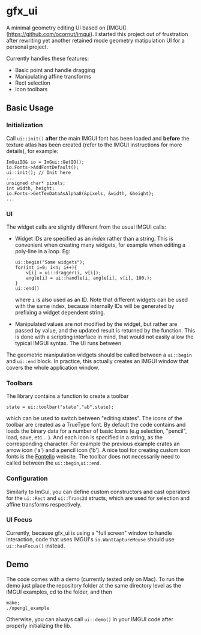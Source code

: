# gfx_ui
A minimal geometry editing UI based on [IMGUI] (https://github.com/ocornut/imgui). I started this project out of frustration after rewriting yet another retained mode geometry matipulation UI for a personal project.

Currently handles these features:

*	Basic point and handle dragging
*	Manipulating affine transforms
*  Rect selection
*  Icon toolbars

## Basic Usage
### Initialization
Call ```ui::init()``` **after** the main IMGUI font has been loaded and **before** the texture atlas has been created (refer to the IMGUI instructions for more details), for example:

```
ImGuiIO& io = ImGui::GetIO();
io.Fonts->AddFontDefault();
ui::init(); // Init here
...
unsigned char* pixels;
int width, height;
io.Fonts->GetTexDataAsAlpha8(&pixels, &width, &height);
...    
```
### UI
The widget calls are slightly different from the usual IMGUI calls:

* Widget IDs are specified as an *index* rather than a string. This is convenient when creating many widgets, for example when editing a poly-line in a loop. Eg:

	```
	ui::begin("Some widgets");
	for(int i=0; i<n; i++){
		v[i] = ui::dragger(i, v[i]);
		angle[i] = ui::handle(i, angle[i], v[i], 100.);
	}
	ui::end()
	```
	
	where `i` is also used as an ID.
	Note that different widgets can be used with the 	same index, because internally IDs will be generated by 	prefixing a widget dependent string.
* Manipulated values are not modified by the widget, but rather are passed by value, and the updated result is returned by the function. This is done with a scripting interface in mind, that would not easily allow the typical IMGUI syntax.
The UI runs between 

The geometric manipulation widgets should be called between a `ui::begin` and `ui::end` block. In practice, this actually creates an IMGUI window that covers the whole application window.

### Toolbars
The library contains a function to create a toolbar

```
state = ui::toolbar("state","ab",state);
```
which can be used to switch between "editing states". 
The icons of the toolbar are created as a TrueType font. By default the code contains and loads the binary data for a number of basic Icons (e.g selection, "pencil", load, save, etc... ). And each Icon is specified in a string, as the corresponding character. For example the previous example crates an arrow icon ('a') and a pencil icon ('b'). A nice tool for creating custom icon fonts is the [Fontello](http://fontello.com) website.
The toolbar does not necessarily need to called between the `ui::begin`,`ui::end`.

### Configuration
Similarly to ImGui, you can define custom constructors and cast operators for the `ui::Rect` and `ui::Trans2d` structs, which are used for selection and affine transforms respectively.

### UI Focus
Currently, because gfx_ui is using a "full screen" window to handle interaction, code that uses IMGUI's `io.WantCaptureMouse` should use `ui::hasFocus()` instead. 
## Demo
The code comes with a demo (currently tested only on Mac). To run the demo just place the repository folder at the same directory level as the IMGUI examples, cd to the folder, and then

```
make;
./opengl_example
```

Otherwise, you can always call ```ui::demo()``` in your IMGUI code after properly initializing the lib.
